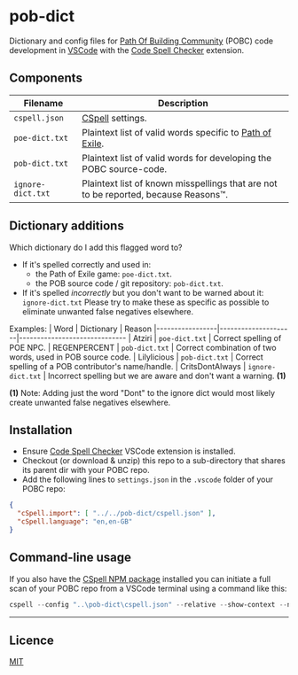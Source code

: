 # pob-dict

Dictionary and config files for 
[Path Of Building Community](https://github.com/PathOfBuildingCommunity/PathOfBuilding) (POBC) 
code development in [VSCode](https://code.visualstudio.com/) 
with the [Code Spell Checker](https://marketplace.visualstudio.com/items?itemName=streetsidesoftware.code-spell-checker) 
extension.

## Components
| Filename       | Description
| -------------- | -----------
| `cspell.json`  | [CSpell](https://cspell.org/) settings.
| `poe-dict.txt` | Plaintext list of valid words specific to [Path of Exile](https://www.pathofexile.com/).
| `pob-dict.txt` | Plaintext list of valid words for developing the POBC source-code.
| `ignore-dict.txt` | Plaintext list of known misspellings that are not to be reported, because Reasons™.

## Dictionary additions
Which dictionary do I add this flagged word to?
* If it's spelled correctly and used in:
  * the Path of Exile game: `poe-dict.txt`.
  * the POB source code / git repository: `pob-dict.txt`.
* If it's spelled *incorrectly* but you don't want to be warned about it: `ignore-dict.txt`   Please try to make these as specific as possible to eliminate unwanted false negatives elsewhere.

Examples:
| Word            | Dictionary          | Reason
|-----------------|---------------------|------------------------------
| Atziri          | `poe-dict.txt`      | Correct spelling of POE NPC.
| REGENPERCENT    | `pob-dict.txt`      | Correct combination of two words, used in POB source code.
| Lilylicious     | `pob-dict.txt`      | Correct spelling of a POB contributor's name/handle.
| CritsDontAlways | `ignore-dict.txt`   | Incorrect spelling but we are aware and don't want a warning. **(1)**

**(1)**  Note:  Adding just the word "Dont" to the ignore dict would most likely create unwanted false negatives elsewhere.

## Installation
* Ensure [Code Spell Checker](https://marketplace.visualstudio.com/items?itemName=streetsidesoftware.code-spell-checker) 
VSCode extension is installed.
* Checkout (or download & unzip) this repo to a sub-directory that shares its parent dir with your POBC repo.
* Add the following lines to `settings.json` in the `.vscode` folder of your POBC repo:
```json
{
  "cSpell.import": [ "../../pob-dict/cspell.json" ],
  "cSpell.language": "en,en-GB"
}
```

## Command-line usage
If you also have the [CSpell NPM package](https://www.npmjs.com/package/cspell) installed 
you can initiate a full scan of your POBC repo from a VSCode terminal using a command like this:
```powershell
cspell --config "..\pob-dict\cspell.json" --relative --show-context --no-progress "**"
```

---

## Licence

[MIT](https://opensource.org/licenses/MIT)
